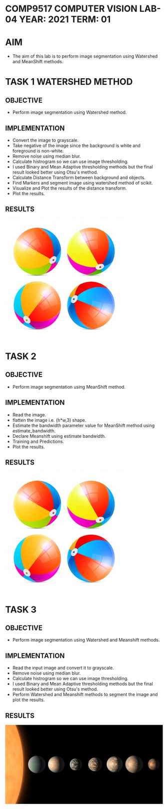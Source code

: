 # COMP9517 COMPUTER VISION LAB-04 YEAR: 2021 TERM: 01

# AIM

- The aim of this lab is to perform image segmentation using Watershed and MeanShift methods.

# TASK 1 WATERSHED METHOD

## OBJECTIVE

- Perform image segmentation using Watershed method.

## IMPLEMENTATION

- Convert the image to grayscale.
- Take negative of the image since the background is white and foreground is non-white.
- Remove noise using median blur.
- Calculate histrogram so we can use image thresholding.
- I used Binary and Mean Adaptive thresholding methods but the final result looked better using Otsu's method.
- Calculate Distance Transform between background and objects.
- Find Markers and segment image using watershed method of scikit.
- Visualize and Plot the results of the distance transform.
- Plot the results.

## RESULTS

![Alt text](./ball_set.jpg "Image Segmentation using Watershed Method")

# TASK 2

## OBJECTIVE

- Perform image segmentation using MeanShift method.

## IMPLEMENTATION

- Read the image.
- flatten the image i.e. (h*w,3) shape.
- Estimate the bandwidth parameter value for MeanShift method using estimate_bandwidth.
- Declare Meanshift using estimate bandwidth.
- Training and Predictions.
- Plot the results.

## RESULTS

![Alt text](./ball_set.jpg "Image Segmentation using Meanshift Method")

# TASK 3

## OBJECTIVE

- Perform image segmentation using Watershed and Meanshift methods.


## IMPLEMENTATION

- Read the input image and convert it to grayscale.
- Remove noise using median blur.
- Calculate histrogram so we can use image thresholding.
- I used Binary and Mean Adaptive thresholding methods but the final result looked better using Otsu's method.
- Perform Watershed and Meanshift methods to segment the image and plot the results.

## RESULTS

![Alt text](./planets.jpg "Image Segmentation using Meanshift and Watershed Method")